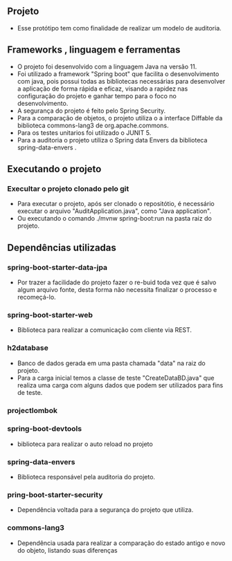 ## Projeto
* Esse protótipo tem como finalidade de realizar um modelo de auditoria.

## Frameworks , linguagem e ferramentas

* O projeto foi desenvolvido com a linguagem Java na versão 11.
* Foi utilizado a framework "Spring boot" que facilita o desenvolvimento com java, pois possui todas as bibliotecas necessárias para desenvolver a aplicação de forma rápida e eficaz, visando a rapidez  nas configuração do projeto e ganhar tempo para o foco no desenvolvimento. 
* A segurança do projeto é feito pelo Spring Security. 
* Para a comparação de objetos, o projeto utiliza  o a interface Diffable<T> da biblioteca commons-lang3 de org.apache.commons.
* Para os testes unitarios foi utilizado o JUNIT 5.
* Para a auditoria o projeto utiliza o Spring data Envers da biblioteca spring-data-envers .

## Executando o projeto

### Execultar o projeto clonado pelo git

* Para  executar o projeto, após ser clonado o repositótio, é necessário executar o arquivo "AuditApplication.java", como "Java application".
* Ou executando o comando ./mvnw spring-boot:run na pasta raiz do projeto.

## Dependências utilizadas

### spring-boot-starter-data-jpa
* Por trazer a facilidade do projeto fazer o re-buid toda vez que é salvo algum arquivo fonte, desta forma não necessita finalizar o processo e recomeçá-lo.

### spring-boot-starter-web
* Biblioteca para realizar a comunicação com cliente via REST.

### h2database
* Banco de dados gerada em uma pasta chamada "data" na raiz do projeto.
* Para a carga inicial temos a classe de teste "CreateDataBD.java" que realiza uma carga com alguns dados que podem ser utilizados para fins de teste.

### projectlombok

### spring-boot-devtools
* biblioteca para realizar o auto reload no projeto

### spring-data-envers
* Biblioteca responsável pela auditoria do projeto.

### pring-boot-starter-security
* Dependência voltada para a segurança do projeto que utiliza.

### commons-lang3
* Dependência usada para realizar a comparação do estado antigo e novo do objeto, listando suas diferenças